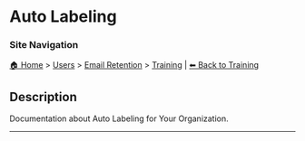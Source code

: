 <!-- description: Documentation about Auto Labeling for Your Organization. -->

# Auto Labeling

### Site Navigation
[🏠 Home](../../../README.md) > [Users](../../README.md) > [Email Retention](../README.md) > [Training](README.md) | [⬅ Back to Training](README.md)

## Description
Documentation about Auto Labeling for Your Organization.

---